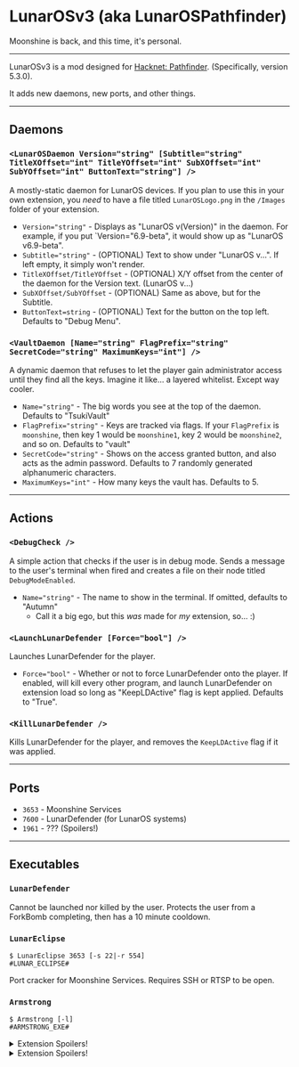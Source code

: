﻿# LunarOSv3 (aka LunarOSPathfinder)
Moonshine is back, and this time, it's personal.

---

LunarOSv3 is a mod designed for [Hacknet: Pathfinder](https://github.com/Arkhist/Hacknet-Pathfinder). (Specifically, version 5.3.0).

It adds new daemons, new ports, and other things.

---

## Daemons

### `<LunarOSDaemon Version="string" [Subtitle="string" TitleXOffset="int" TitleYOffset="int" SubXOffset="int" SubYOffset="int" ButtonText="string"] />`
A mostly-static daemon for LunarOS devices. If you plan to use this in your own extension, you *need* to have a file titled `LunarOSLogo.png` in the `/Images` folder of your extension.

* `Version="string"` - Displays as "LunarOS v(Version)" in the daemon. For example, if you put `Version="6.9-beta", it would show up as "LunarOS v6.9-beta".
* `Subtitle="string"` - (OPTIONAL) Text to show under "LunarOS v...". If left empty, it simply won't render.
* `TitleXOffset/TitleYOffset` - (OPTIONAL) X/Y offset from the center of the daemon for the Version text. (LunarOS v...)
* `SubXOffset/SubYOffset` - (OPTIONAL) Same as above, but for the Subtitle.
* `ButtonText=string` - (OPTIONAL) Text for the button on the top left. Defaults to "Debug Menu".

### `<VaultDaemon [Name="string" FlagPrefix="string" SecretCode="string" MaximumKeys="int"] />`
A dynamic daemon that refuses to let the player gain administrator access until they find all the keys. Imagine it like... a layered whitelist. Except way cooler.

* `Name="string"` - The big words you see at the top of the daemon. Defaults to "TsukiVault"
* `FlagPrefix="string"` - Keys are tracked via flags. If your `FlagPrefix` is `moonshine`, then key 1 would be `moonshine1`, key 2 would be `moonshine2`, and so on. Defaults to "vault"
* `SecretCode="string"` - Shows on the access granted button, and also acts as the admin password. Defaults to 7 randomly generated alphanumeric characters.
* `MaximumKeys="int"` - How many keys the vault has. Defaults to 5.

---

## Actions

### `<DebugCheck />`
A simple action that checks if the user is in debug mode. Sends a message to the user's terminal when fired and creates a file on their node titled `DebugModeEnabled`.

* `Name="string"` - The name to show in the terminal. If omitted, defaults to "Autumn"
	* Call it a big ego, but this *was* made for *my* extension, so... :)

### `<LaunchLunarDefender [Force="bool"] />`
Launches LunarDefender for the player.

* `Force="bool"` - Whether or not to force LunarDefender onto the player. If enabled, will kill every other program, and launch LunarDefender on extension load so long as "KeepLDActive" flag is kept applied. Defaults to "True".

### `<KillLunarDefender />`
Kills LunarDefender for the player, and removes the `KeepLDActive` flag if it was applied.

---

## Ports

* `3653` - Moonshine Services
* `7600` - LunarDefender (for LunarOS systems)
* `1961` - ??? (Spoilers!)

---

## Executables

### `LunarDefender`
Cannot be launched nor killed by the user. Protects the user from a ForkBomb completing, then has a 10 minute cooldown.

### `LunarEclipse`
`$ LunarEclipse 3653 [-s 22|-r 554]`   
`#LUNAR_ECLIPSE#`

Port cracker for Moonshine Services. Requires SSH or RTSP to be open.

### `Armstrong`
`$ Armstrong [-l]`   
`#ARMSTRONG_EXE#`

<details>
<summary>Extension Spoilers!</summary>

Crashes the LunarDefender service, temporarily opening a port on certain nodes. When LunarDefender relaunches, it will reboot the system.
</details>

<details>
<summary>Extension Spoilers!</summary>

`#ARMSTRONG_PLAYER_EXE#`

Crashes LunarDefender for the player. Plays a fancy animation then runs the equivalent of the `<KillLunarDefender />` action.
</details>